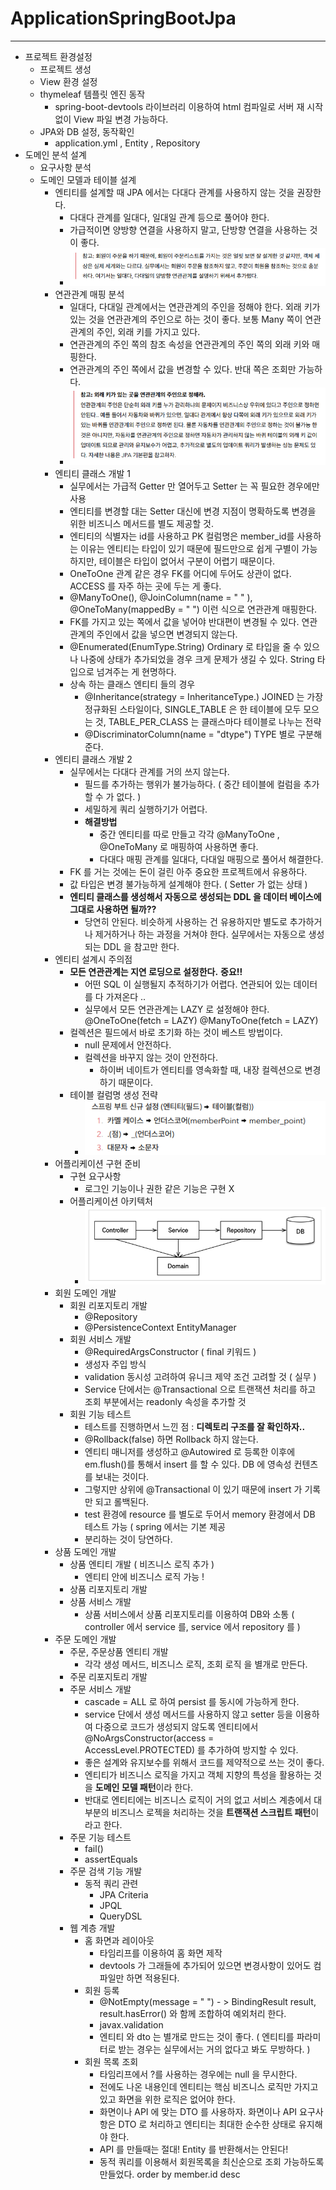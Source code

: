 # ApplicationSpringBootJpa
***
- 프로젝트 환경설정
  - 프로젝트 생성
  - View 환경 설정
  - thymeleaf 템플릿 엔진 동작
    - spring-boot-devtools 라이브러리 이용하여 html 컴파일로 서버 재 시작 없이 View 파일 변경 가능하다.
  - JPA와 DB 설정, 동작확인
    - application.yml , Entity , Repository
- 도메인 분석 설계
  - 요구사항 분석
  - 도메인 모델과 테이블 설계
    - 엔티티를 설계할 때 JPA 에서는 다대다 관계를 사용하지 않는 것을 권장한다.
      - 다대다 관계를 일대다, 일대일 관계 등으로 풀어야 한다.
      - 가급적이면 양방향 연결을 사용하지 말고, 단방향 연결을 사용하는 것이 좋다.
      - ![img.png](img.png)
    - 연관관계 매핑 분석
      - 일대다, 다대일 관계에서는 연관관계의 주인을 정해야 한다. 외래 키가 있는 것을 연관관계의 주인으로 하는 것이 좋다. 보통 Many 쪽이 연관관계의 주인, 외래 키를 가지고 있다.
      - 연관관계의 주인 쪽의 참조 속성을 연관관계의 주인 쪽의 외래 키와 매핑한다.
      - 연관관계의 주인 쪽에서 값을 변경할 수 있다. 반대 쪽은 조회만 가능하다.
      - ![img_1.png](img_1.png)
    - 엔티티 클래스 개발 1
      - 실무에서는 가급적 Getter 만 열어두고 Setter 는 꼭 필요한 경우에만 사용
      - 엔티티를 변경할 대는 Setter 대신에 변경 지점이 명확하도록 변경을 위한 비즈니스 메서드를 별도 제공할 것.
      - 엔티티의 식별자는 id를 사용하고 PK 컬럼명은 member_id를 사용하는 이유는 엔티티는 타입이 있기 때문에 필드만으로 쉽게 구별이 가능하지만, 테이블은 타입이 없어서 구분이 어렵기 때문이다.
      - OneToOne 관계 같은 경우 FK를 어디에 두어도 상관이 없다. ACCESS 를 자주 하는 곳에 두는 게 좋다.
      - @ManyToOne(), @JoinColumn(name = " " ), @OneToMany(mappedBy = " ") 이런 식으로 연관관계 매핑한다.
      - FK를 가지고 있는 쪽에서 값을 넣어야 반대편이 변경될 수 있다. 연관 관계의 주인에서 값을 넣으면 변경되지 않는다.
      - @Enumerated(EnumType.String) Ordinary 로 타입을 줄 수 있으나 나중에 상태가 추가되었을 경우 크게 문제가 생길 수 있다. String 타입으로 넘겨주는 게 현명하다.
      - 상속 하는 클래스 엔티티 들의 경우
        - @Inheritance(strategy = InheritanceType.) JOINED 는 가장 정규화된 스타일이다, SINGLE_TABLE 은 한 테이블에 모두 모으는 것, TABLE_PER_CLASS 는 클래스마다 테이블로 나누는 전략
        - @DiscriminatorColumn(name = "dtype") TYPE 별로 구분해 준다.
    - 엔티티 클래스 개발 2
      - 실무에서는 다대다 관계를 거의 쓰지 않는다.
        - 필드를 추가하는 행위가 불가능하다. ( 중간 테이블에 컬럼을 추가할 수 가 없다. )
        - 세밀하게 쿼리 실행하기가 어렵다.
        - **해결방법**
          - 중간 엔티티를 따로 만들고 각각 @ManyToOne , @OneToMany 로 매핑하여 사용하면 좋다.
          - 다대다 매핑 관계를 일대다, 다대일 매핑으로 풀어서 해결한다.
      - FK 를 거는 것에는 돈이 걸린 아주 중요한 프로젝트에서 유용하다.
      - 값 타입은 변경 불가능하게 설계해야 한다. ( Setter 가 없는 상태 )
      - **엔티티 클래스를 생성해서 자동으로 생성되는 DDL 을 데이터 베이스에 그대로 사용하면 될까??**
        - 당연히 안된다. 비슷하게 사용하는 건 유용하지만 별도로 추가하거나 제거하거나 하는 과정을 거쳐야 한다. 실무에서는 자동으로 생성되는 DDL 을 참고만 한다.
    - 엔티티 설계시 주의점
      - **모든 연관관계는 지연 로딩으로 설정한다.** **중요!!** 
        - 어떤 SQL 이 실행될지 추적하기가 어렵다. 연관되어 있는 데이터를 다 가져온다 ..
        - 실무에서 모든 연관관계는 LAZY 로 설정해야 한다. @OneToOne(fetch = LAZY) @ManyToOne(fetch = LAZY)
      - 컬렉션은 필드에서 바로 초기화 하는 것이 베스트 방법이다.
        - null 문제에서 안전하다.
        - 컬렉션을 바꾸지 않는 것이 안전하다.
          - 하이버 네이트가 엔티티를 영속화할 때, 내장 컬렉션으로 변경하기 때문이다.
      - 테이블 컬럼명 생성 전략
        - ![img_2.png](img_2.png)
    - 어플리케이션 구현 준비
      - 구현 요구사항
        - 로그인 기능이나 권한 같은 기능은 구현 X
      - 어플리케이션 아키텍처
        - ![img_3.png](img_3.png)
    - 회원 도메인 개발
      - 회원 리포지토리 개발
        - @Repository
        - @PersistenceContext EntityManager
      - 회원 서비스 개발
        - @RequiredArgsConstructor ( final 키워드 )
        - 생성자 주입 방식
        - validation 동시성 고려하여 유니크 제약 조건 고려할 것 ( 실무 )
        - Service 단에서는 @Transactional 으로 트랜잭션 처리를 하고 조회 부분에서는 readonly 속성을 추가할 것
      - 회원 기능 테스트
        - 테스트를 진행하면서 느낀 점 : **디렉토리 구조를 잘 확인하자..** 
        - @Rollback(false) 하면 Rollback 하지 않는다.
        - 엔티티 매니저를 생성하고 @Autowired 로 등록한 이후에 em.flush()를 통해서 insert 를 할 수 있다. DB 에 영속성 컨텐츠를 보내는 것이다.
        - 그렇지만 상위에 @Transactional 이 있기 때문에 insert 가 기록만 되고 롤백된다.
        - test 환경에 resource 를 별도로 두어서 memory 환경에서 DB 테스트 가능 ( spring 에서는 기본 제공 
        - 분리하는 것이 당연하다.
    - 상품 도메인 개발
      - 상품 엔티티 개발 ( 비즈니스 로직 추가 )
        - 엔티티 안에 비즈니스 로직 가능 !
      - 상품 리포지토리 개발
      - 상품 서비스 개발
        - 상품 서비스에서 상품 리포지토리를 이용하여 DB와 소통 ( controller 에서 service 를, service 에서 repository 를 )
    - 주문 도메인 개발
      - 주문, 주문상품 엔티티 개발
        - 각각 생성 메서드, 비즈니스 로직, 조회 로직 을 별개로 만든다.
      - 주문 리포지토리 개발
      - 주문 서비스 개발
        - cascade = ALL 로 하여 persist 를 동시에 가능하게 한다.
        - service 단에서 생성 메서드를 사용하지 않고 setter 등을 이용하여 다중으로 코드가 생성되지 않도록 엔티티에서 @NoArgsConstructor(access = AccessLevel.PROTECTED) 를 추가하여 방지할 수 있다.
        - 좋은 설계와 유지보수를 위해서 코드를 제약적으로 쓰는 것이 좋다.
        - 엔티티가 비즈니스 로직을 가지고 객체 지향의 특성을 활용하는 것을 **도메인 모델 패턴**이라 한다.
        - 반대로 엔티티에는 비즈니스 로직이 거의 없고 서비스 계층에서 대부분의 비즈니스 로젝을 처리하는 것을 **트랜잭션 스크립트 패턴**이라고 한다.
      - 주문 기능 테스트
        - fail()
        - assertEquals
      - 주문 검색 기능 개발
        - 동적 쿼리 관련
          - JPA Criteria
          - JPQL
          - QueryDSL
      - 웹 계층 개발
        - 홈 화면과 레이아웃
          - 타임리프를 이용하여 홈 화면 제작
          - devtools 가 그래들에 추가되어 있으면 변경사항이 있어도 컴파일만 하면 적용된다.
        - 회원 등록
          - @NotEmpty(message = " ") - > BindingResult result, result.hasError() 와 함께 조합하여 예외처리 한다.
          - javax.validation
          - 엔티티 와 dto 는 별개로 만드는 것이 좋다. ( 엔티티를 파라미터로 받는 경우는 실무에서는 거의 없다고 봐도 무방하다. )
        - 회원 목록 조회
          - 타임리프에서 ?를 사용하는 경우에는 null 을 무시한다.
          - 전에도 나온 내용인데 엔티티는 핵심 비즈니스 로직만 가지고 있고 화면을 위한 로직은 없어야 한다.
          - 화면이나 API 에 맞는 DTO 를 사용하자. 화면이나 API 요구사항은 DTO 로 처리하고 엔티티는 최대한 순수한 상태로 유지해야 한다.
          - API 를 만들때는 절대! Entity 를 반환해서는 안된다!
          - 동적 쿼리를 이용해서 회원목록을 최신순으로 조회 가능하도록 만들었다. order by member.id desc